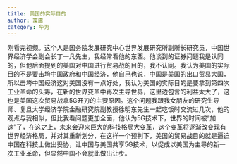 ```yaml
---
title: 美国的实际目的
author: 寓庸
category: 华为
---
```

 刚看完视频。这个人是国务院发展研究中心世界发展研究所副所长研究员，中国世界经济学会副会长丁一凡先生，我经常看他的东西。他谈到的证券问题我是认同的，但他后面提到的美国对中国进行贸易战的目的，我不认同。我认为美国的实际目的不是要击垮中国政府和中国经济，他自己也说，中国是美国的出口贸易大国，所以击垮中国经济这对美国没有一点好处，我认为美国的实际目的是要拿到第四次工业革命的头筹，在新的世界变革中再次主导世界，这里边包含的利益太大了，这也是美国这次贸易战拿5G开刀的主要原因。这个问题我跟我女朋友的研究生导师、复旦大学经济学院金融研究院副教授徐明东先生一起吃饭时交流过几次，他的观点与我相似，但比我看问题更加全面，他认为5G技术下，世界的时间被“加速”了，在这之上，未来会迎来巨大的科技格局大变革，这个变革将逐渐改变现有世界经济格局，并对其重新划分，在这样一个预判下，美国的贸易战目的就是逼迫中国在科技上做出妥协，让中国与美国共享5G技术，以促成以美国为主导的新一次工业革命，但显然中国不会就此做出让步。